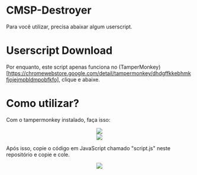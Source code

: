 # CMSP-Destroyer

Para você utilizar, precisa abaixar algum userscript.

# Userscript Download

Por enquanto, este script apenas funciona no (TamperMonkey)[https://chromewebstore.google.com/detail/tampermonkey/dhdgffkkebhmkfjojejmpbldmpobfkfo], clique e abaixe.

# Como utilizar? 

Com o tampermonkey instalado, faça isso: 

<div align="center">
  <img src="https://cdn.discordapp.com/attachments/1294298537408069703/1294298787459895296/image.png?ex=670a812d&is=67092fad&hm=050d5a97cfe9906a5368eecc979d55aaed1911baec4a24da0a056ce0e0340e24&"></img>
</div>
<div align="center">
  <img src="https://cdn.discordapp.com/attachments/1294298537408069703/1294299414344503316/image.png?ex=670a81c3&is=67093043&hm=3fab73196548dad472edf875d125c6aa9e961d893f573b50e561355bf1c56186&"></img>
</div>

Após isso, copie o código em JavaScript chamado "script.js" neste repositório e copie e cole.

<div align="center">
  <img src="https://cdn.discordapp.com/attachments/1294298537408069703/1294299414344503316/image.png?ex=670a81c3&is=67093043&hm=3fab73196548dad472edf875d125c6aa9e961d893f573b50e561355bf1c56186&"></img>
</div>


